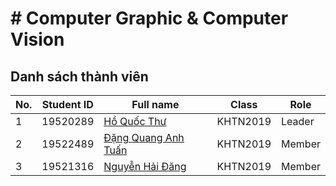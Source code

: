 # # Computer Graphic & Computer Vision

## Danh sách thành viên

| No. | Student ID | Full name | Class | Role |
| --- | --- | --- | --- | --- |
| 1 | 19520289 | [Hồ Quốc Thư](https://github.com/HQT104) | KHTN2019| Leader |
| 2 | 19522489 | [Đặng Quang Anh Tuấn](https://github.com/danganhtuan3738) | KHTN2019 | Member |
| 3 | 19521316 | [Nguyễn Hải Đăng](https://github.com/bdts1547) | KHTN2019 | Member |
